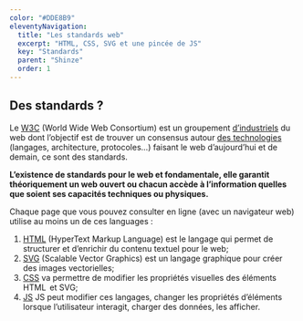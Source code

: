 ```yaml
---
color: "#DDE8B9"
eleventyNavigation:
  title: "Les standards web"
  excerpt: "HTML, CSS, SVG et une pincée de JS"
  key: "Standards"
  parent: "Shinze"
  order: 1
---
```


## Des standards ?

Le [W3C](https://www.w3.org/) (World Wide Web Consortium) est un groupement [d’industriels](https://www.w3.org/Consortium/Member/List) du web dont l’objectif est de trouver un consensus autour [des technologies](https://www.w3.org/standards/) (langages, architecture, protocoles…) faisant le web d’aujourd’hui et de demain, ce sont des standards.

**L’existence de standards pour le web et fondamentale, elle garantit théoriquement un web ouvert ou chacun accède à l’information quelles que soient ses capacités techniques ou physiques.**

Chaque page que vous pouvez consulter en ligne (avec un navigateur web) utilise au moins un de ces languages :

1. [HTML](html/) (HyperText Markup Language) est le langage qui permet de structurer et d’enrichir du contenu textuel pour le web;
2. [SVG](svg/) (Scalable Vector Graphics) est un langage graphique pour créer des images vectorielles;
3. [CSS](css/) va permettre de modifier les propriétés visuelles des éléments HTML  et SVG;
4. [JS](js/) JS peut modifier ces langages, changer les propriétés d’éléments lorsque l’utilisateur interagit, charger des données, les afficher.

<!-- ## Dans cette section

{% for item in collections.standards-web %}
- [{{ item.data.title }}]({{ item.url }}): {{ item.data.description }} {{ item.data.parent }};
{% endfor %} -->
